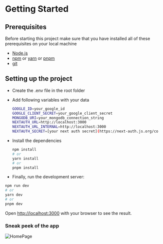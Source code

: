 # Getting Started

## Prerequisites
Before starting this project make sure that you have installed all of these prerequisites on your local machine

- [Node.js](https://nodejs.org/en/download/)
- [npm](https://www.npmjs.com/get-npm) or [yarn](https://yarnpkg.com/getting-started/install) or [pnpm](https://pnpm.io/installation)
- [git](https://git-scm.com/downloads)


## Setting up the project

- Create the .env file in the root folder
- Add following variables with your data
    
    ```bash
    GOOGLE_ID=your_google_id
    GOOGLE_CLIENT_SECRET=your_google_client_secret
    MONGODB_URI=your_mongodb_connection_string
    NEXTAUTH_URL=http://localhost:3000
    NEXTAUTH_URL_INTERNAL=http://localhost:3000
    NEXTAUTH_SECRET=[your next auth secret](https://next-auth.js.org/configuration/options#secret) 
    
    ```

- Install the dependencies

    ```bash
    npm install
    # or
    yarn install
    # or
    pnpm install
    ```

- Finally, run the development server:

```bash
npm run dev
# or
yarn dev
# or
pnpm dev
```

Open [http://localhost:3000](http://localhost:3000) with your browser to see the result.

### Sneak peek of the app

![HomePage](prompto.png)
